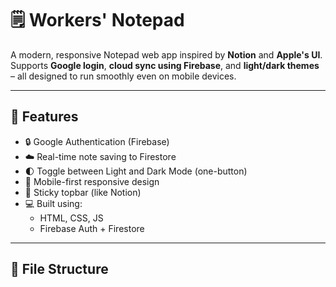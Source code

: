 # 🗒️ Workers' Notepad

A modern, responsive Notepad web app inspired by **Notion** and **Apple's UI**.  
Supports **Google login**, **cloud sync using Firebase**, and **light/dark themes** – all designed to run smoothly even on mobile devices.

---

## 🚀 Features

- 🔒 Google Authentication (Firebase)
- ☁️ Real-time note saving to Firestore
- 🌓 Toggle between Light and Dark Mode (one-button)
- 📱 Mobile-first responsive design
- 📌 Sticky topbar (like Notion)
- 💻 Built using:  
  - HTML, CSS, JS  
  - Firebase Auth + Firestore

---

## 📁 File Structure


